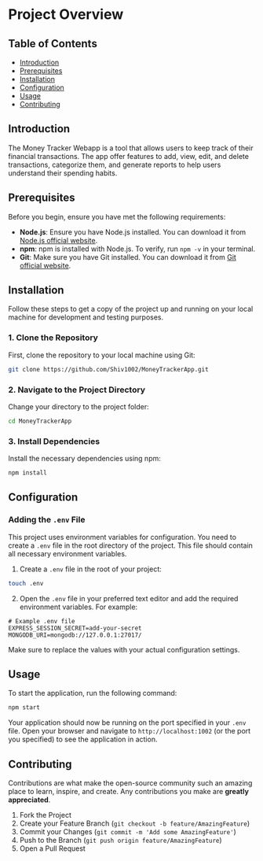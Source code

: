 # Project Overview

## Table of Contents

- [Introduction](#introduction)
- [Prerequisites](#prerequisites)
- [Installation](#installation)
- [Configuration](#configuration)
- [Usage](#usage)
- [Contributing](#contributing)

## Introduction

The Money Tracker Webapp is a tool that allows users to keep track of their financial transactions. The app offer features to add, view, edit, and delete transactions, categorize them, and generate reports to help users understand their spending habits.

## Prerequisites

Before you begin, ensure you have met the following requirements:

- **Node.js**: Ensure you have Node.js installed. You can download it from [Node.js official website](https://nodejs.org/).
- **npm**: npm is installed with Node.js. To verify, run `npm -v` in your terminal.
- **Git**: Make sure you have Git installed. You can download it from [Git official website](https://git-scm.com/).

## Installation

Follow these steps to get a copy of the project up and running on your local machine for development and testing purposes.

### 1. Clone the Repository

First, clone the repository to your local machine using Git:

```bash
git clone https://github.com/Shiv1002/MoneyTrackerApp.git
```

### 2. Navigate to the Project Directory

Change your directory to the project folder:

```bash
cd MoneyTrackerApp
```

### 3. Install Dependencies

Install the necessary dependencies using npm:

```bash
npm install
```

## Configuration

### Adding the `.env` File

This project uses environment variables for configuration. You need to create a `.env` file in the root directory of the project. This file should contain all necessary environment variables.

1. Create a `.env` file in the root of your project:

```bash
touch .env
```

2. Open the `.env` file in your preferred text editor and add the required environment variables. For example:

```env
# Example .env file
EXPRESS_SESSION_SECRET=add-your-secret
MONGODB_URI=mongodb://127.0.0.1:27017/
```

Make sure to replace the values with your actual configuration settings.

## Usage

To start the application, run the following command:

```bash
npm start
```

Your application should now be running on the port specified in your `.env` file. Open your browser and navigate to `http://localhost:1002` (or the port you specified) to see the application in action.

## Contributing

Contributions are what make the open-source community such an amazing place to learn, inspire, and create. Any contributions you make are **greatly appreciated**.

1. Fork the Project
2. Create your Feature Branch (`git checkout -b feature/AmazingFeature`)
3. Commit your Changes (`git commit -m 'Add some AmazingFeature'`)
4. Push to the Branch (`git push origin feature/AmazingFeature`)
5. Open a Pull Request

